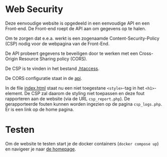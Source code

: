 # Web Security

Deze eenvoudige website is opgedeeld in een eenvoudige API en een Front-end. De Front-end roept de API aan om gegevens
op te halen.

Om te zorgen dat e.e.a. werkt is een zogenaamde Content-Security-Policy (CSP) nodig voor de webpagina van de Front-End. 

De API probeert gegevens te beveiligen door te werken met een Cross-Origin Resource Sharing policy (CORS).

De CSP is te vinden in het bestand [.htaccess](./web/src/.htaccess).

De CORS configuratie staat in de [api](./api/index.php).

In de file [index.html](./web/src/index.html) staat nu een niet toegestane `<style>`-tag in het `<h1>`-element. De 
CSP zal daarom de styling niet toepassen en deze fout rapporteren aan de website (via de URL `csp_report.php`). De 
gerapporteerde fouten kunnen worden ingezien op de pagina `csp_logs.php`. Er is een link op de home pagina.

# Testen

Om de website te testen start je de docker containers (`docker compose up`) en navigeer je naar 
[de homepage](http://localhost:8080/). 